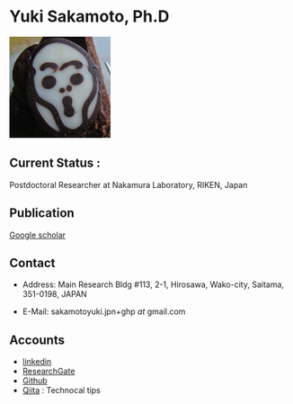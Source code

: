 # Yuki Sakamoto, Ph.D

![scream](img/Profile_small.jpg)

## Current Status : 

Postdoctoral Researcher at Nakamura Laboratory, RIKEN, Japan

## Publication

[Google scholar](https://scholar.google.co.jp/citations?user=RYGclTkAAAAJ&hl=ja&authuser=1)

## Contact

- Address: Main Research Bldg #113, 2-1, Hirosawa, Wako-city, Saitama, 351-0198, JAPAN

- E-Mail: sakamotoyuki.jpn+ghp _at_ gmail.com

## Accounts

- [linkedin](https://www.linkedin.com/in/yuki-sakamoto)
- [ResearchGate](https://www.researchgate.net/profile/Yuki_Sakamoto9)
- [Github](https://github.com/YukiSakamoto) 
- [Qiita](https://qiita.com/swakamoto) :   Technocal tips
